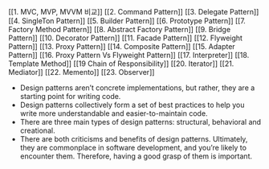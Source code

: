 [[1. MVC, MVP, MVVM 비교]]
[[2. Command Pattern]]
[[3. Delegate Pattern]]
[[4. SingleTon Pattern]]
[[5. Builder Pattern]]
[[6. Prototype Pattern]]
[[7. Factory Method Pattern]]
[[8. Abstract Factory Pattern]]
[[9. Bridge Pattern]]
[[10. Decorator Pattern]]
[[11. Facade Pattern]]
[[12. Flyweight Pattern]]
[[13. Proxy Pattern]]
[[14. Composite Pattern]]
[[15. Adapter Pattern]]
[[16. Proxy Pattern Vs Flyweight Pattern]]
[[17. Interpreter]]
[[18. Template Method]]
[[19 Chain of Responsibility]]
[[20. Iterator]]
[[21. Mediator]]
[[22. Memento]]
[[23. Observer]]

-  Design patterns aren’t concrete implementations, but rather, they are a starting point for writing code. 
- Design patterns collectively form a set of best practices to help you write more understandable and easier-to-maintain code.
- There are three main types of design patterns: structural, behavioral and creational.
- There are both criticisms and benefits of design patterns. Ultimately, they are commonplace in software development, and you’re likely to encounter them. Therefore, having a good grasp of them is important.